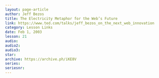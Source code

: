 ```yaml
---
layout: page-article
author: Jeff Bezos
title: The Electricity Metaphor for the Web’s Future
link: https://www.ted.com/talks/jeff_bezos_on_the_next_web_innovation
category: Lesson Links
date: Feb 1, 2003
lesson: 21
audio: 
audio2: 
audio3: 
star: 
archive: https://archive.ph/iKE8V
series: 
seriesnr: 
---
```

